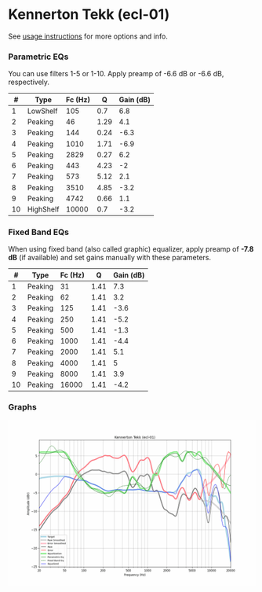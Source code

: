 # Kennerton Tekk (ecl-01)
See [usage instructions](https://github.com/jaakkopasanen/AutoEq#usage) for more options and info.

### Parametric EQs
You can use filters 1-5 or 1-10. Apply preamp of -6.6 dB or -6.6 dB, respectively.

|   # | Type      |   Fc (Hz) |    Q |   Gain (dB) |
|-----|-----------|-----------|------|-------------|
|   1 | LowShelf  |       105 | 0.7  |         6.8 |
|   2 | Peaking   |        46 | 1.29 |         4.1 |
|   3 | Peaking   |       144 | 0.24 |        -6.3 |
|   4 | Peaking   |      1010 | 1.71 |        -6.9 |
|   5 | Peaking   |      2829 | 0.27 |         6.2 |
|   6 | Peaking   |       443 | 4.23 |        -2   |
|   7 | Peaking   |       573 | 5.12 |         2.1 |
|   8 | Peaking   |      3510 | 4.85 |        -3.2 |
|   9 | Peaking   |      4742 | 0.66 |         1.1 |
|  10 | HighShelf |     10000 | 0.7  |        -3.2 |

### Fixed Band EQs
When using fixed band (also called graphic) equalizer, apply preamp of **-7.8 dB** (if available) and set gains manually with these parameters.

|   # | Type    |   Fc (Hz) |    Q |   Gain (dB) |
|-----|---------|-----------|------|-------------|
|   1 | Peaking |        31 | 1.41 |         7.3 |
|   2 | Peaking |        62 | 1.41 |         3.2 |
|   3 | Peaking |       125 | 1.41 |        -3.6 |
|   4 | Peaking |       250 | 1.41 |        -5.2 |
|   5 | Peaking |       500 | 1.41 |        -1.3 |
|   6 | Peaking |      1000 | 1.41 |        -4.4 |
|   7 | Peaking |      2000 | 1.41 |         5.1 |
|   8 | Peaking |      4000 | 1.41 |         5   |
|   9 | Peaking |      8000 | 1.41 |         3.9 |
|  10 | Peaking |     16000 | 1.41 |        -4.2 |

### Graphs
![](./Kennerton%20Tekk%20(ecl-01).png)
